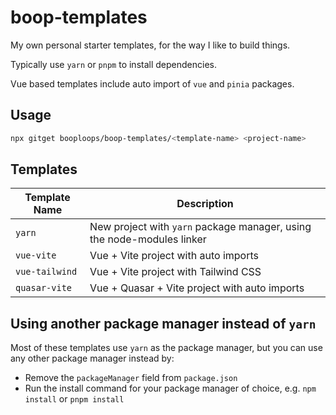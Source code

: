 # boop-templates

My own personal starter templates, for the way I like to build things.

Typically use `yarn` or `pnpm` to install dependencies.

Vue based templates include auto import of `vue` and `pinia` packages.

## Usage

```bash
npx gitget booploops/boop-templates/<template-name> <project-name>
```

## Templates

| Template Name  | Description                                                            |
| -------------- | ---------------------------------------------------------------------- |
| `yarn`         | New project with `yarn` package manager, using the node-modules linker |
| `vue-vite`     | Vue + Vite project with auto imports                                   |
| `vue-tailwind` | Vue + Vite project with Tailwind CSS                                   |
| `quasar-vite`  | Vue + Quasar + Vite project with auto imports                          |

## Using another package manager instead of `yarn`

Most of these templates use `yarn` as the package manager, but you can use any other package manager instead by:

- Remove the `packageManager` field from `package.json`
- Run the install command for your package manager of choice, e.g. `npm install` or `pnpm install`
